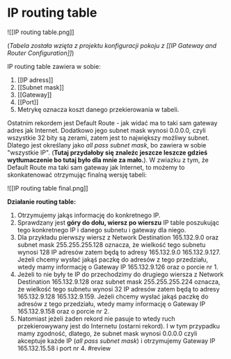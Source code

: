 # IP routing table
![[IP routing table.png]]

(*Tabela została wzięta z projektu konfiguracji pokoju z [[IP Gateway and Router Configuration]]*)

IP routing table zawiera w sobie:
1. [[IP adress]] 
2. [[Subnet mask]]
3. [[Gateway]]
4. [[Port]]
5. Metrykę oznacza koszt danego przekierowania w tabeli. 

Ostatnim rekordem jest Default Route - jak widać ma to taki sam gateway adres jak Internet. Dodatkowo jego subnet mask wynosi $0.0.0.0$, czyli wszystkie 32 bity są zerami, zatem jest to największy możliwy subnet. Dlatego jest określany jako *all pass subnet mask*, bo zawiera w sobie "wszystkie IP".  (**Tutaj przydałoby się znaleźc jeszcze leszcze gdzieś wytłumaczenie bo tutaj było dla mnie za mało.**). W zwiazku z tym, że Default Route ma taki sam gateway jak Internet, to możemy to skonkatenować otrzymując finalną wersję tabeli:

![[IP routing table final.png]]

**Działanie routing table:**
1. Otrzymujemy jakąs informację do konkretnego IP. 
2. Sprawdzany jest **góry do dołu, wiersz po wierszu** IP table poszukując tego konkretnego IP i danego subnetu i gateway dla niego.
3. Dla przykładu pierwszy wiersz z Network Destination $165.132.9.0$ oraz subnet mask $255.255.255.128$ oznacza, że wielkość tego subnetu wynosi 128 IP adresów zatem będą to adresy $165.132.9.0 ~ 165.132.9.127$. Jeżeli chcemy wysłać jakąś paczkę do adresów z tego przedziału, wtedy mamy informację o Gateway IP $165.132.9.126$ oraz o porcie nr $1$.
4. Jeżeli to nie były te IP do przechodzimy do drugiego wiersza  z Network Destination $165.132.9.128$ oraz subnet mask $255.255.255.224$ oznacza, że wielkość tego subnetu wynosi 32 IP adresów zatem będą to adresy $165.132.9.128 ~ 165.132.9.159$. Jeżeli chcemy wysłać jakąś paczkę do adresów z tego przedziału, wtedy mamy informację o Gateway IP $165.132.9.158$ oraz o porcie nr $2$.
5. Natomiast jeżeli żaden rekord nie pasuje to wtedy ruch przekierowywany jest do Internetu (ostarni rekord). I w tym przypadku mamy zgodność, dlatego, że subnet mask wynosi $0.0.0.0$ czyli akceptuje każde IP (*all pass subnet mask*) i otrzymujemy Gateway IP $165.132.15.58$ i port nr $4$.
#review